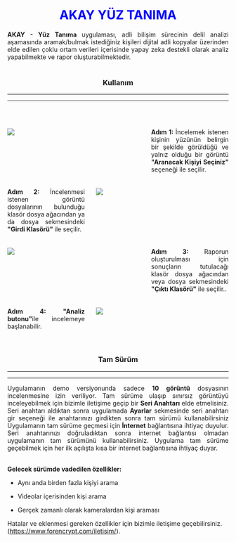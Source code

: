 
# <center><span style="color:blue"> **AKAY YÜZ TANIMA** </span>

<div style="text-align:justify;"> <b>AKAY - Yüz Tanıma </b> uygulaması, adli bilişim sürecinin delil analizi aşamasında aramak/bulmak istediğiniz kişileri dijital adli kopyalar üzerinden elde edilen çoklu ortam verileri içerisinde yapay zeka destekli olarak analiz yapabilmekte ve rapor oluşturabilmektedir.<br></br></div> 


### <center>**Kullanım**
---
---

<br></br>
<div style="float:left;width:60%;">
<img src="bir.png" /></div>
<div style="text-align:justify;float:right;width:35%;">
<div> <b> Adım 1: </b> İncelemek istenen kişinin yüzünün belirgin bir şekilde görüldüğü ve yalnız olduğu bir görüntü <b>"Aranacak Kişiyi Seçiniz"</b> seçeneği ile seçilir. </div></div>
<div style="clear:both;"></div>
<br></br>


<div style="float:right;width:60%;">
<img src="iki.png" /></div>
<div style="text-align:justify;float:left;width:35%;">
<b>Adım 2: </b> İncelenmesi istenen görüntü dosyalarının bulunduğu klasör dosya ağacından ya da dosya sekmesindeki <b>"Girdi Klasörü"</b> ile seçilir.</div></div>
<div style="clear:both;"></div>
<br></br>


<div style=float:left;width:60%;>
<img src="uc.png" /></div>
<div style="text-align:justify;float:right;width:35%;">
<b>Adım 3: </b> Raporun oluşturulması için sonuçların tutulacağı klasör dosya ağacından  veya  dosya sekmesindeki <b>"Çıktı Klasörü"</b> ile seçilir.. </div></div>
<div style="clear:both;"></div>
<br></br>


<div style="float:right;width:60%;"> 
<img src="dort.png" /></div>
<div style="text-align:justify;float:left;width:35%;">
<b>Adım 4:</b> <b> "Analiz butonu"</b>ile incelemeye başlanabilir.</div></div>
<div style="clear:both;"><br></br></div>




### <center> **Tam Sürüm**
---
---


<div style="text-align:justify;">Uygulamanın demo versiyonunda sadece <b>10 görüntü</b> dosyasının incelenmesine izin veriliyor. Tam sürüme ulaşıp sınırsız görüntüyü inceleyebilmek için bizimle iletişime geçip bir <b>Seri Anahtarı</b> elde etmelisiniz. Seri anahtarı aldıktan sonra uygulamada <b>Ayarlar</b> sekmesinde seri anahtarı gir seçeneği ile anahtarınızı girdikten sonra tam sürümü kullanabilirsiniz Uygulamanın tam sürüme geçmesi için <b>İnternet</b> bağlantısına ihtiyaç duyulur. Seri anahtarınızı doğruladıktan sonra internet bağlantısı olmadan uygulamanın tam sürümünü kullanabilirsiniz. Uygulama tam sürüme geçebilmek için her ilk açılışta kısa bir internet bağlantısına ihtiyaç duyar.<br></br></div>

**Gelecek sürümde vadedilen özellikler:**

* Aynı anda birden fazla kişiyi arama

* Videolar içerisinden kişi arama

* Gerçek zamanlı olarak kameralardan kişi araması

Hatalar ve eklenmesi gereken özellikler için bizimle iletişime geçebilirsiniz.(https://www.forencrypt.com/iletisim/).

